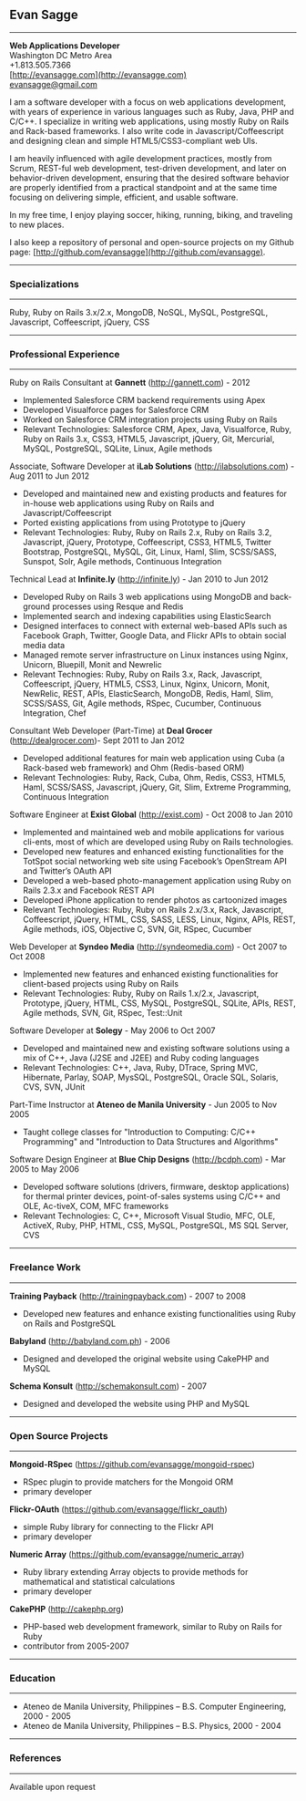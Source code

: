 ## Evan Sagge
***
  **Web Applications Developer**  
  Washington DC Metro Area  
  +1.813.505.7366  
  [http://evansagge.com](http://evansagge.com)  
  [evansagge@gmail.com](evansagge@gmail.com)  

I am a software developer with a focus on web applications development, with years of experience in various languages such as Ruby, Java, PHP and C/C++. I specialize in writing web applications, using mostly Ruby on Rails and Rack-based frameworks. I also write code in Javascript/Coffeescript and designing clean and simple HTML5/CSS3-compliant web UIs.

I am heavily influenced with agile development practices, mostly from Scrum, REST-ful web development, test-driven development, and later on behavior-driven development, ensuring that the desired software behavior are properly identified from a practical standpoint and at the same time focusing on delivering simple, efficient, and usable software.

In my free time, I enjoy playing soccer, hiking, running, biking, and traveling to new places.

I also keep a repository of personal and open-source projects on my Github page: [http://github.com/evansagge](http://github.com/evansagge).

***  
### Specializations
***
Ruby, Ruby on Rails 3.x/2.x, MongoDB, NoSQL, MySQL, PostgreSQL, Javascript, Coffeescript, jQuery, CSS
  
***
### Professional Experience
***
  
Ruby on Rails Consultant at **Gannett** (http://gannett.com) - 2012

  - Implemented Salesforce CRM backend requirements using Apex
  - Developed Visualforce pages for Salesforce CRM
  - Worked on Salesforce CRM integration projects using Ruby on Rails
  - Relevant Technologies: Salesforce CRM, Apex, Java, Visualforce, Ruby, Ruby on Rails 3.x, CSS3, HTML5, Javascript, jQuery, Git, Mercurial, MySQL, PostgreSQL, SQLite, Linux, Agile methods

Associate, Software Developer at **iLab Solutions** (http://ilabsolutions.com) - Aug 2011 to Jun 2012

  - Developed and maintained new and existing products and features for in-house web applications using Ruby on Rails and Javascript/Coffeescript
  - Ported existing applications from using Prototype to jQuery
  - Relevant Technologies: Ruby, Ruby on Rails 2.x, Ruby on Rails 3.2, Javascript, jQuery, Prototype, Coffeescript, CSS3, HTML5, Twitter Bootstrap, PostgreSQL, MySQL, Git, Linux, Haml, Slim, SCSS/SASS, Sunspot, Solr, Agile methods, Continuous Integration

Technical Lead at **Infinite.ly** (http://infinite.ly) - Jan 2010 to Jun 2012

  - Developed Ruby on Rails 3 web applications using MongoDB and back-ground processes using Resque and Redis
  - Implemented search and indexing capabilities using ElasticSearch
  - Designed interfaces to connect with external web-based APIs such as Facebook Graph, Twitter, Google Data, and Flickr APIs to obtain social media data
  - Managed remote server infrastructure on Linux instances using Nginx, Unicorn, Bluepill, Monit and Newrelic
  - Relevant Technogies: Ruby, Ruby on Rails 3.x, Rack, Javascript, Coffeescript, jQuery, HTML5, CSS3, Linux, Nginx, Unicorn, Monit, NewRelic, REST, APIs, ElasticSearch, MongoDB, Redis, Haml, Slim, SCSS/SASS, Git, Agile methods, RSpec, Cucumber, Continuous Integration, Chef

Consultant Web Developer (Part-Time) at **Deal Grocer** (http://dealgrocer.com)- Sept 2011 to Jan 2012

  - Developed additional features for main web application using Cuba (a Rack-based web framework) and Ohm (Redis-based ORM)
  - Relevant Technologies: Ruby, Rack, Cuba, Ohm, Redis, CSS3, HTML5, Haml, SCSS/SASS, Javascript, jQuery, Git, Slim, Extreme Programming, Continuous Integration

Software Engineer at **Exist Global** (http://exist.com) - Oct 2008 to Jan 2010

  - Implemented and maintained web and mobile applications for various cli-ents, most of which are developed using Ruby on Rails technologies.
  - Developed new features and enhanced existing functionalities for the TotSpot social networking web site using Facebook’s OpenStream API and Twitter’s OAuth API
  - Developed a web-based photo-management application using Ruby on Rails 2.3.x and Facebook REST API
  - Developed iPhone application to render photos as cartoonized images
  - Relevant Technologies: Ruby, Ruby on Rails 2.x/3.x, Rack, Javascript, Coffeescript, jQuery, HTML, CSS, SASS, LESS, Linux, Nginx, APIs, REST, Agile methods, iOS, Objective C, SVN, Git, RSpec, Cucumber

Web Developer at **Syndeo Media** (http://syndeomedia.com) - Oct 2007 to Oct 2008

  - Implemented new features and enhanced existing functionalities for client-based projects using Ruby on Rails
  - Relevant Technologies: Ruby, Ruby on Rails 1.x/2.x, Javascript, Prototype, jQuery, HTML, CSS, MySQL, PostgreSQL, SQLite, APIs, REST, Agile methods, SVN, Git, RSpec, Test::Unit

Software Developer at **Solegy** - May 2006 to Oct 2007

  - Developed and maintained new and existing software solutions using a mix of C++, Java (J2SE and J2EE) and Ruby coding languages
  - Relevant Technologies: C++, Java, Ruby, DTrace, Spring MVC, Hibernate, Parlay, SOAP, MysSQL, PostgreSQL, Oracle SQL, Solaris, CVS, SVN, JUnit

Part-Time Instructor at **Ateneo de Manila University** - Jun 2005 to Nov 2005

  - Taught college classes for "Introduction to Computing: C/C++ Programming" and "Introduction to Data Structures and Algorithms"

Software Design Engineer at **Blue Chip Designs** (http://bcdph.com) - Mar 2005 to May 2006

  - Developed software solutions (drivers, firmware, desktop applications) for thermal printer devices, point-of-sales systems using C/C++ and OLE, Ac-tiveX, COM, MFC frameworks
  - Relevant Technologies: C, C++, Microsoft Visual Studio, MFC, OLE, ActiveX, Ruby, PHP, HTML, CSS, MySQL, PostgreSQL, MS SQL Server, CVS

***
### Freelance Work
***

**Training Payback** (http://trainingpayback.com) - 2007 to 2008

  - Developed new features and enhance existing functionalities using Ruby on Rails and PostgreSQL

**Babyland** (http://babyland.com.ph) - 2006

  - Designed and developed the original website using CakePHP and MySQL

**Schema Konsult** (http://schemakonsult.com) - 2007

  - Designed and developed the website using PHP and MySQL

***
### Open Source Projects
***

**Mongoid-RSpec** (https://github.com/evansagge/mongoid-rspec)

  - RSpec plugin to provide matchers for the Mongoid ORM
  - primary developer

**Flickr-OAuth** (https://github.com/evansagge/flickr_oauth)

  - simple Ruby library for connecting to the Flickr API
  - primary developer

**Numeric Array** (https://github.com/evansagge/numeric_array)

  - Ruby library extending Array objects to provide methods for mathematical and statistical calculations
  - primary developer

**CakePHP** (http://cakephp.org)

  - PHP-based web development framework, similar to Ruby on Rails for Ruby
  - contributor from 2005-2007

***
### Education
***

- Ateneo de Manila University, Philippines – B.S. Computer Engineering, 2000 - 2005
- Ateneo de Manila University, Philippines – B.S. Physics, 2000 - 2004

***
### References
***
Available upon request
